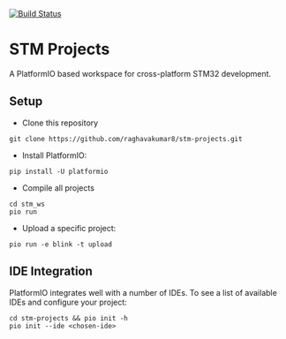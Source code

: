 [![Build Status](https://travis-ci.org/raghavakumar8/stm-projects.svg?branch=master)](https://travis-ci.org/raghavakumar8/stm-projects)
# STM Projects
A PlatformIO based workspace for cross-platform STM32 development. 

## Setup
- Clone this repository
```
git clone https://github.com/raghavakumar8/stm-projects.git
```
- Install PlatformIO:
```
pip install -U platformio
```
- Compile all projects
```
cd stm_ws
pio run
```
- Upload a specific project:
```
pio run -e blink -t upload
```

## IDE Integration

PlatformIO integrates well with a number of IDEs. To see a list of available IDEs and configure your project:
```
cd stm-projects && pio init -h
pio init --ide <chosen-ide>
```
